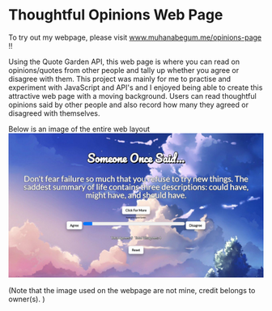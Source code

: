 # Thoughtful Opinions Web Page 
To try out my webpage, please visit www.muhanabegum.me/opinions-page !!

Using the Quote Garden API, this web page is where you can read on opinions/quotes from other people and tally up whether you agree or disagree with them. 
This project was mainly for me to practise and experiment with JavaScript and API's and I enjoyed being able to create this attractive web page with a moving background. Users can read thoughtful opinions said by other people and also record how many they agreed or disagreed with themselves. 

Below is an image of the entire web layout 
![image1](https://github.com/muhanabegum/opinions-page/blob/master/image1.PNG)


(Note that the image used on the webpage are not mine, credit belongs to owner(s). )

